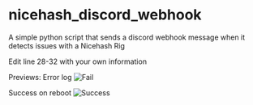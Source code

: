 # nicehash_discord_webhook
A simple python script that sends a discord webhook message when it detects issues with a Nicehash Rig

Edit line 28-32 with your own information

Previews: 
Error log
![Fail](https://i.gyazo.com/64852353d166afa2a725516d498fe13d.png)

Success on reboot
![Success](https://cdn.discordapp.com/attachments/762826315387633664/940785183454527498/fca1c9fd161d9b06dda3b82999fbc48d.png)
